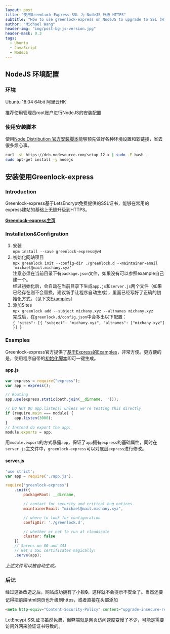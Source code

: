 ```yaml
---
layout: post
title: "使用GreenLock-Express SSL 为 NodeJS 升级 HTTPS"
subtitle: "How to use greenlock-express on NodeJS to upgrade to SSL (HTTPS)"
author: "Michael Wang"
header-img: "img/post-bg-js-version.jpg"
header-mask: 0.3
tags:
  - Ubuntu
  - JavaScript
  - NodeJS
---
```



## NodeJS 环境配置
### 环境
Ubuntu 18.04 64bit 阿里云HK

推荐使用管理员root账户进行NodeJS的安装配置
### 使用安装脚本
使用[Node Distribution 官方安装脚本](https://github.com/nodesource/distributions#installation-instructions)能够预先做好各种环境设置和软链接，省去很多烦心事。
```bash
curl -sL https://deb.nodesource.com/setup_12.x | sudo -E bash -
sudo apt-get install -y nodejs
```

## 安装使用Greenlock-express
### Introduction
Greenlock-express基于LetsEncrypt免费提供的SSL证书，能够在常用的express建站的基础上无缝升级到HTTPS。

[**Greenlock-express主页**](https://git.coolaj86.com/coolaj86/greenlock-express.js)
### Installation&Configration
1. 安装  
``npm install --save greenlock-express@v4``
2. 初始化网站项目  
``npx greenlock init --config-dir ./greenlock.d --maintainer-email 'michael@mail.michany.xyz'``    
注意必须在当前目录下有`package.json`文件，如果没有可以参照example自己建一个。  
经过初始化后，会自动在当前目录下生成`app.js`和`server.js`两个文件（如果已经存在则不会替换，建议新手让程序自动生成），里面已经写好了正确的初始化方式。（见下文[Examples](#Examples)）
3. 添加Sites  
`npx greenlock add --subject michany.xyz --altnames michany.xyz`  
完成后，在`greenlock.d/config.json`中会多出以下配置：  
``{ "sites": [{ "subject": "michany.xyz", "altnames": ["michany.xyz"] }] }``



### Examples
Greenlock-express官方提供了[基于Express的Examples](https://git.coolaj86.com/coolaj86/greenlock-express.js/src/branch/master/examples/express)，非常方便。更方便的是，使用程序自带的[初始化脚本](#Installation&Configration)即可一键生成。
#### app.js
```js
var express = require("express");
var app = express();

// Routing
app.use(express.static(path.join(__dirname, '')));

// DO NOT DO app.listen() unless we're testing this directly
if (require.main === module) {
    app.listen(3000);
}
// Instead do export the app:
module.exports = app;
```
用`module.export`的方式暴露`app`，保证了`app`拥有`express`的基础属性，同时在`server.js`主文件中，`greenlock-express`可以对底层`express`进行修改。

#### server.js
```js
'use strict';
var app = require('./app.js');

require('greenlock-express')
    .init({
        packageRoot: __dirname,

        // contact for security and critical bug notices
        maintainerEmail: "michael@mail.michany.xyz",

        // where to look for configuration
        configDir: './greenlock.d',

        // whether or not to run at cloudscale
        cluster: false
    })
    // Serves on 80 and 443
    // Get's SSL certificates magically!
    .serve(app);

```
*上述文件可以被自动生成。*

### 后记
经过这番改造之后，网站成功拥有了小锁🔒，这样就不会提示不安全了。当然还要记得把前段html网页也升级到https，或者直接在头部添加
	
```html
<meta http-equiv="Content-Security-Policy" content="upgrade-insecure-requests">
```

LetEncypt SSL证书虽然免费，但弊端就是网页访问速度变慢了不少，可能是需要访问外网来验证证书导致的。
